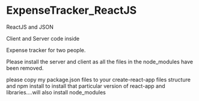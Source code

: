 # ExpenseTracker_ReactJS

ReactJS and JSON

Client and Server code inside

Expense tracker for two people.

Please install the server and client as all the files in the node_modules have been removed.

please copy my package.json files to your create-react-app files structure and
npm install to install that particular version of react-app and libraries....will also install node_modules
